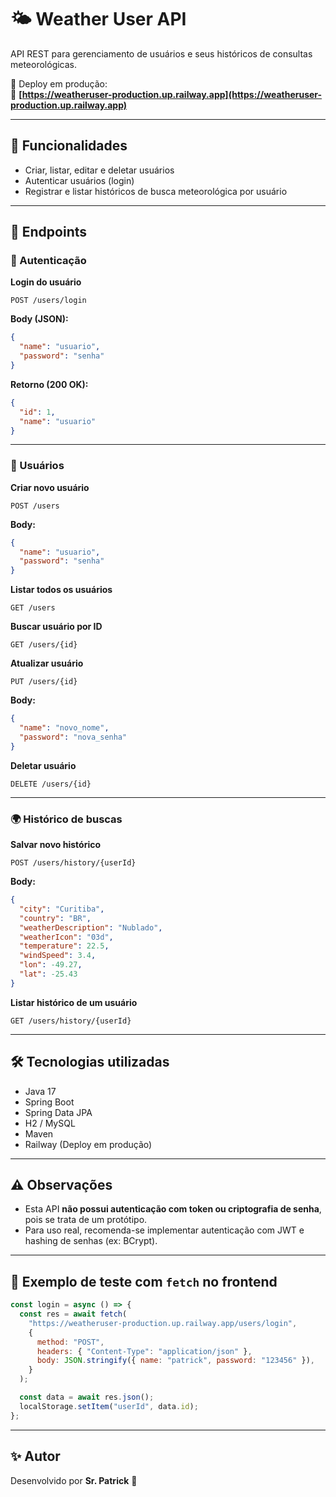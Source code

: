 # 🌤️ Weather User API

API REST para gerenciamento de usuários e seus históricos de consultas meteorológicas.

🚀 Deploy em produção:  
🔗 **[https://weatheruser-production.up.railway.app](https://weatheruser-production.up.railway.app)**

---

## 🧩 Funcionalidades

- Criar, listar, editar e deletar usuários
- Autenticar usuários (login)
- Registrar e listar históricos de busca meteorológica por usuário

---

## 📮 Endpoints

### 🔐 Autenticação

**Login do usuário**

```
POST /users/login
```

**Body (JSON):**

```json
{
  "name": "usuario",
  "password": "senha"
}
```

**Retorno (200 OK):**

```json
{
  "id": 1,
  "name": "usuario"
}
```

---

### 👤 Usuários

**Criar novo usuário**

```
POST /users
```

**Body:**

```json
{
  "name": "usuario",
  "password": "senha"
}
```

**Listar todos os usuários**

```
GET /users
```

**Buscar usuário por ID**

```
GET /users/{id}
```

**Atualizar usuário**

```
PUT /users/{id}
```

**Body:**

```json
{
  "name": "novo_nome",
  "password": "nova_senha"
}
```

**Deletar usuário**

```
DELETE /users/{id}
```

---

### 🌍 Histórico de buscas

**Salvar novo histórico**

```
POST /users/history/{userId}
```

**Body:**

```json
{
  "city": "Curitiba",
  "country": "BR",
  "weatherDescription": "Nublado",
  "weatherIcon": "03d",
  "temperature": 22.5,
  "windSpeed": 3.4,
  "lon": -49.27,
  "lat": -25.43
}
```

**Listar histórico de um usuário**

```
GET /users/history/{userId}
```

---

## 🛠 Tecnologias utilizadas

- Java 17
- Spring Boot
- Spring Data JPA
- H2 / MySQL
- Maven
- Railway (Deploy em produção)

---

## ⚠️ Observações

- Esta API **não possui autenticação com token ou criptografia de senha**, pois se trata de um protótipo.
- Para uso real, recomenda-se implementar autenticação com JWT e hashing de senhas (ex: BCrypt).

---

## 🧪 Exemplo de teste com `fetch` no frontend

```js
const login = async () => {
  const res = await fetch(
    "https://weatheruser-production.up.railway.app/users/login",
    {
      method: "POST",
      headers: { "Content-Type": "application/json" },
      body: JSON.stringify({ name: "patrick", password: "123456" }),
    }
  );

  const data = await res.json();
  localStorage.setItem("userId", data.id);
};
```

---

## ✨ Autor

Desenvolvido por **Sr. Patrick** 🚀
